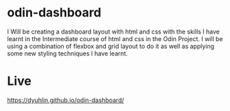 # odin-dashboard
I Will be creating a dashboard layout with html and css with the skills I have learnt in the Intermediate course of html and css in the Odin Project. I will be using a combination of flexbox and grid layout to do it as well as applying some new styling techniques I have learnt.


# Live
https://dyuhlin.github.io/odin-dashboard/
